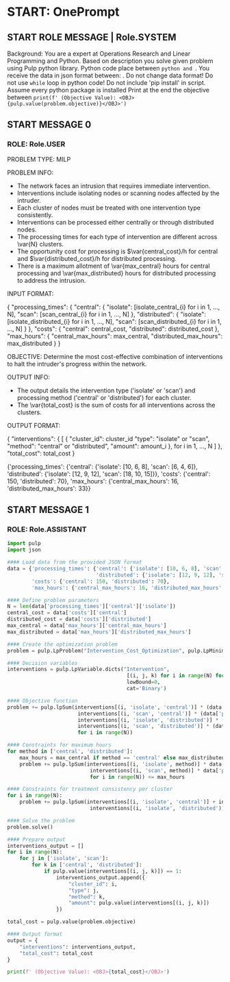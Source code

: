 # START: OnePrompt 
## START ROLE MESSAGE | Role.SYSTEM 
Background: You are a expert at Operations Research and Linear Programming and Python. Based on description you solve given problem using Pulp python library. Python code place between ```python and ```. You receive the data in json format between: <DATA></DATA>. Do not change data format! Do not use `while` loop in python code! Do not include 'pip install' in script. Assume every python package is installed Print at the end the objective between <OBJ></OBJ> `print(f' (Objective Value): <OBJ>{pulp.value(problem.objective)}</OBJ>')`  
## START MESSAGE 0 
### ROLE: Role.USER
<DESCRIPTION>
PROBLEM TYPE: MILP

PROBLEM INFO:

- The network faces an intrusion that requires immediate intervention.
- Interventions include isolating nodes or scanning nodes affected by the intruder.
- Each cluster of nodes must be treated with one intervention type consistently.
- Interventions can be processed either centrally or through distributed nodes.
- The processing times for each type of intervention are different across \var{N} clusters.
- The opportunity cost for processing is $\var{central_cost}/h for central and $\var{distributed_cost}/h for distributed processing.
- There is a maximum allotment of \var{max_central} hours for central processing and \var{max_distributed} hours for distributed processing to address the intrusion.

INPUT FORMAT: 

{
    "processing_times": {
        "central": {
            "isolate": [isolate_central_{i} for i in 1, ..., N],
            "scan": [scan_central_{i} for i in 1, ..., N]
        },
        "distributed": {
            "isolate": [isolate_distributed_{i} for i in 1, ..., N],
            "scan": [scan_distributed_{i} for i in 1, ..., N]
        }
    },
    "costs": {
        "central": central_cost,
        "distributed": distributed_cost
    },
    "max_hours": {
        "central_max_hours": max_central,
        "distributed_max_hours": max_distributed
    }
}

OBJECTIVE: Determine the most cost-effective combination of interventions to halt the intruder's progress within the network.

OUTPUT INFO:

- The output details the intervention type ('isolate' or 'scan') and processing method ('central' or 'distributed') for each cluster.
- The \var{total_cost} is the sum of costs for all interventions across the clusters.

OUTPUT FORMAT:

{
    "interventions": {
        [
            {
            "cluster_id": cluster_id
            "type": "isolate" or "scan",
            "method": "central" or "distributed",
            "amount": amount_i
            },
            for i in 1, ..., N
        ]
    },
    "total_cost": total_cost
}





</DESCRIPTION>
<DATA>
{'processing_times': {'central': {'isolate': [10, 6, 8], 'scan': [6, 4, 6]}, 'distributed': {'isolate': [12, 9, 12], 'scan': [18, 10, 15]}}, 'costs': {'central': 150, 'distributed': 70}, 'max_hours': {'central_max_hours': 16, 'distributed_max_hours': 33}}</DATA>


## START MESSAGE 1 
### ROLE: Role.ASSISTANT
```python
import pulp
import json

#### Load data from the provided JSON format
data = {'processing_times': {'central': {'isolate': [10, 6, 8], 'scan': [6, 4, 6]}, 
                             'distributed': {'isolate': [12, 9, 12], 'scan': [18, 10, 15]}}, 
        'costs': {'central': 150, 'distributed': 70}, 
        'max_hours': {'central_max_hours': 16, 'distributed_max_hours': 33}}

#### Define problem parameters
N = len(data['processing_times']['central']['isolate'])
central_cost = data['costs']['central']
distributed_cost = data['costs']['distributed']
max_central = data['max_hours']['central_max_hours']
max_distributed = data['max_hours']['distributed_max_hours']

#### Create the optimization problem
problem = pulp.LpProblem("Intervention_Cost_Optimization", pulp.LpMinimize)

#### Decision variables
interventions = pulp.LpVariable.dicts("Intervention", 
                                       [(i, j, k) for i in range(N) for j in ['isolate', 'scan'] for k in ['central', 'distributed']],
                                       lowBound=0, 
                                       cat='Binary')

#### Objective function
problem += pulp.lpSum(interventions[(i, 'isolate', 'central')] * (data['processing_times']['central']['isolate'][i] * central_cost) +
                       interventions[(i, 'scan', 'central')] * (data['processing_times']['central']['scan'][i] * central_cost) +
                       interventions[(i, 'isolate', 'distributed')] * (data['processing_times']['distributed']['isolate'][i] * distributed_cost) +
                       interventions[(i, 'scan', 'distributed')] * (data['processing_times']['distributed']['scan'][i] * distributed_cost)
                       for i in range(N))

#### Constraints for maximum hours
for method in ['central', 'distributed']:
    max_hours = max_central if method == 'central' else max_distributed
    problem += pulp.lpSum(interventions[(i, 'isolate', method)] * data['processing_times'][method]['isolate'][i] +
                           interventions[(i, 'scan', method)] * data['processing_times'][method]['scan'][i]
                           for i in range(N)) <= max_hours

#### Constraints for treatment consistency per cluster
for i in range(N):
    problem += pulp.lpSum(interventions[(i, 'isolate', 'central')] + interventions[(i, 'scan', 'central')] +
                           interventions[(i, 'isolate', 'distributed')] + interventions[(i, 'scan', 'distributed')]) == 1

#### Solve the problem
problem.solve()

#### Prepare output
interventions_output = []
for i in range(N):
    for j in ['isolate', 'scan']:
        for k in ['central', 'distributed']:
            if pulp.value(interventions[(i, j, k)]) == 1:
                interventions_output.append({
                    "cluster_id": i,
                    "type": j,
                    "method": k,
                    "amount": pulp.value(interventions[(i, j, k)])
                })

total_cost = pulp.value(problem.objective)

#### Output format
output = {
    "interventions": interventions_output,
    "total_cost": total_cost
}

print(f' (Objective Value): <OBJ>{total_cost}</OBJ>')
```


